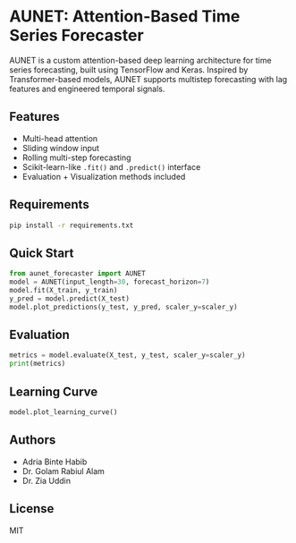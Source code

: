 # AUNET: Attention-Based Time Series Forecaster

AUNET is a custom attention-based deep learning architecture for time series forecasting, built using TensorFlow and Keras. Inspired by Transformer-based models, AUNET supports multistep forecasting with lag features and engineered temporal signals.

## Features
- Multi-head attention
- Sliding window input
- Rolling multi-step forecasting
- Scikit-learn-like `.fit()` and `.predict()` interface
- Evaluation + Visualization methods included

## Requirements
```bash
pip install -r requirements.txt
```

## Quick Start

```python
from aunet_forecaster import AUNET
model = AUNET(input_length=30, forecast_horizon=7)
model.fit(X_train, y_train)
y_pred = model.predict(X_test)
model.plot_predictions(y_test, y_pred, scaler_y=scaler_y)
```

## Evaluation
```python
metrics = model.evaluate(X_test, y_test, scaler_y=scaler_y)
print(metrics)
```

## Learning Curve
```python
model.plot_learning_curve()
```

## Authors
- Adria Binte Habib
- Dr. Golam Rabiul Alam
- Dr. Zia Uddin

## License
MIT
